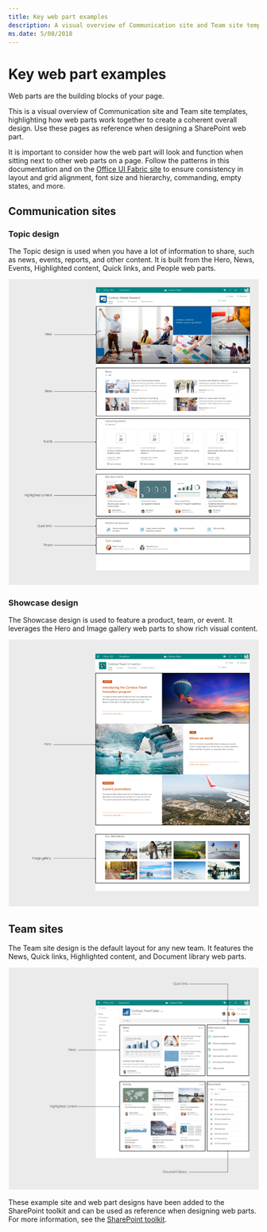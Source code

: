 ```yaml
---
title: Key web part examples
description: A visual overview of Communication site and Team site templates. 
ms.date: 5/08/2018 
---
```


# Key web part examples

Web parts are the building blocks of your page. 

This is a visual overview of Communication site and Team site templates, highlighting how web parts work together to create a coherent overall design. Use these pages as reference when designing a SharePoint web part. 

It is important to consider how the web part will look and function when sitting next to other web parts on a page. Follow the patterns in this documentation and on the [Office UI Fabric site](https://developer.microsoft.com/en-us/fabric) to ensure consistency in layout and grid alignment, font size and hierarchy, commanding, empty states, and more.

## Communication sites

### Topic design

The Topic design is used when you have a lot of information to share, such as news, events, reports, and other content. It is built from the Hero, News, Events, Highlighted content, Quick links, and People web parts.

![Topic site homepage](../images/sites_topic.png) 


### Showcase design

The Showcase design is used to feature a product, team, or event. It leverages the Hero and Image gallery web parts to show rich visual content.

![Showcase site homepage](../images/sites_showcase.png) 

## Team sites

The Team site design is the default layout for any new team. It features the News, Quick links, Highlighted content, and Document library web parts.

![Team site homepage](../images/sites_teamsite.png) 

These example site and web part designs have been added to the SharePoint toolkit and can be used as reference when designing web parts.
For more information, see the [SharePoint toolkit](https://developer.microsoft.com/en-us/fabric#/resources).


